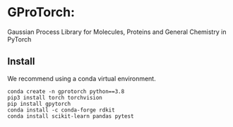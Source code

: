 # GProTorch: 
Gaussian Process Library for Molecules, Proteins and General Chemistry in PyTorch

## Install

We recommend using a conda virtual environment.

```
conda create -n gprotorch python==3.8
pip3 install torch torchvision
pip install gpytorch
conda install -c conda-forge rdkit
conda install scikit-learn pandas pytest
```
